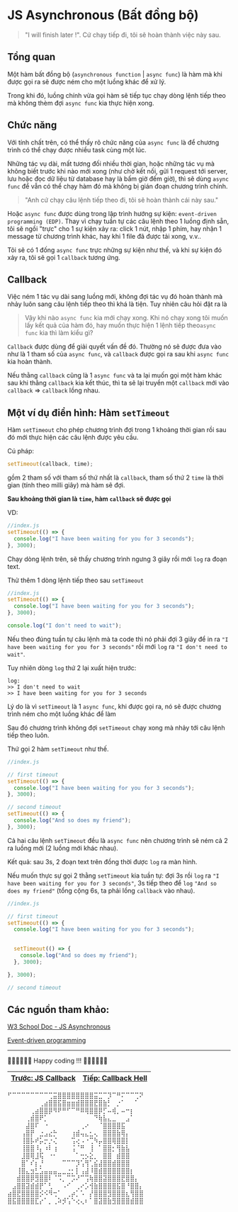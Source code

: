 # JS Asynchronous (Bất đồng bộ)

> "I will finish later !".
> Cứ chạy tiếp đi, tôi sẽ hoàn thành việc này sau.

## Tổng quan

Một hàm bất đồng bộ (`asynchronous function` | `async func`) là hàm mà khi được gọi ra sẽ được ném cho một luồng khác để xử lý.

Trong khi đó, luồng chính vừa gọi hàm sẽ tiếp tục chạy dòng lệnh tiếp theo mà không thèm đợi `async func` kia thực hiện xong.

## Chức năng

Với tính chất trên, có thể thấy rõ chức năng của `async func` là để chương trình có thể chạy được nhiều task cùng một lúc.

Những tác vụ dài, mất tương đối nhiều thời gian, hoặc những tác vụ mà không biết trước khi nào mới xong (như chờ kết nối, gửi 1 request tới server, lưu hoặc đọc dữ liệu từ database hay là bấm giờ đếm giờ), thì sẽ dùng `async func` để vẫn có thể chạy hàm đó mà không bị gián đoạn chương trình chính.

> "Anh cứ chạy câu lệnh tiếp theo đi, tôi sẽ hoàn thành cái này sau."

Hoặc `async func` được dùng trong lập trình hướng sự kiện: `event-driven programming (EDP)`. Thay vì chạy tuần tự các câu lệnh theo 1 luồng định sẵn, tôi sẽ ngồi "trực" cho 1 sự kiện xảy ra: click 1 nút, nhập 1 phím, hay nhận 1 message từ chương trình khác, hay khi 1 file đã được tải xong, v.v..

Tôi sẽ có 1 đống `async func` trực những sự kiện như thế, và khi sự kiện đó xảy ra, tôi sẽ gọi 1 `callback` tương ứng.

## Callback

Việc ném 1 tác vụ dài sang luồng mới, không đợi tác vụ đó hoàn thành mà nhảy luôn sang câu lệnh tiếp theo thì khá là tiện. Tuy nhiên câu hỏi đặt ra là

> Vậy khi nào `async func` kia mới chạy xong. Khi nó chạy xong tôi muốn lấy kết quả của hàm đó, hay muốn thực hiện 1 lệnh tiếp theo`async func` kia thì làm kiểu gì?

`Callback` được dùng để giải quyết vấn đề đó. Thường nó sẽ được đưa vào như là 1 tham số của `async func`, và `callback` được gọi ra sau khi `async func` kia hoàn thành.

Nếu thằng `callback` cũng là 1 `async func` và ta lại muốn gọi một hàm khác sau khi thằng `callback` kia kết thúc, thì ta sẽ lại truyền một `callback` mới vào `callback` => `callback` lồng nhau.

## Một ví dụ điển hình: Hàm `setTimeout`

Hàm `setTimeout` cho phép chương trình đợi trong 1 khoảng thời gian rồi sau đó mới thực hiện các câu lệnh được yêu cầu.

Cú pháp:

```js
setTimeout(callback, time);
```

gồm 2 tham số với tham số thứ nhất là `callback`, tham số thứ 2 `time` là thời gian (tính theo milli giây) mà hàm sẽ đợi.

**Sau khoảng thời gian là `time`, hàm `callback` sẽ được gọi**

VD:

```js
//index.js
setTimeout(() => {
  console.log("I have been waiting for you for 3 seconds");
}, 3000);
```

Chạy dòng lệnh trên, sẽ thấy chương trình ngưng 3 giây rồi mới `log` ra đoạn text.

Thử thêm 1 dòng lệnh tiếp theo sau `setTimeout`

```js
//index.js
setTimeout(() => {
  console.log("I have been waiting for you for 3 seconds");
}, 3000);

console.log("I don't need to wait");
```

Nếu theo đúng tuần tự câu lệnh mà ta code thì nó phải đợi 3 giây để in ra `"I have been waiting for you for 3 seconds"` rồi mới `log` ra `"I don't need to wait"`.

Tuy nhiên dòng `log` thứ 2 lại xuất hiện trước:

```shell
log:
>> I don't need to wait
>> I have been waiting for you for 3 seconds
```

Lý do là vì `setTimeout` là 1 `async func`, khi được gọi ra, nó sẽ được chương trình ném cho một luồng khác để làm

Sau đó chương trình không đợi `setTimeout` chạy xong mà nhảy tới câu lệnh tiếp theo luôn.

Thứ gọi 2 hàm `setTimeout` như thế.

```js
//index.js

// first timeout
setTimeout(() => {
  console.log("I have been waiting for you for 3 seconds");
}, 3000);

// second timeout
setTimeout(() => {
  console.log("And so does my friend");
}, 3000);
```

Cả hai câu lệnh `setTimeout` đều là `async func` nên chương trình sẽ ném cả 2 ra luồng mới (2 luồng mới khác nhau).

Kết quả: sau 3s, 2 đoạn text trên đồng thời được `log` ra màn hình.

Nếu muốn thực sự gọi 2 thằng `setTimeout` kia tuần tự: đợi 3s rồi `log` ra
`"I have been waiting for you for 3 seconds"`, 3s tiếp theo để `log` `"And so does my friend"` (tổng cộng 6s, ta phải lồng `callback` vào nhau).

```js
//index.js

// first timeout
setTimeout(() => {
  console.log("I have been waiting for you for 3 seconds");

    
  setTimeout(() => {
    console.log("And so does my friend");
  }, 3000);

}, 3000);

// second timeout
```

## Các nguồn tham khảo:

[W3 School Doc - JS Asynchronous](https://www.w3schools.com/js/js_asynchronous.asp)

[Event-driven programming](<https://quix.io/blog/what-why-how-of-event-driven-programming#:~:text=Event%2Ddriven%20programming%20(EDP),programs%2C%20sensor%20outputs%2C%20etc.>)

---

🧑‍💻🧑‍💻🧑‍💻 Happy coding !!! 🧑‍💻🧑‍💻🧑‍💻

| [Trước: JS Callback](part1.md) | [Tiếp: Callback Hell](part3.md)    |
| ----------------------- | --- |

⠋⠉⠉⠉⠉⠉⠉⠉⠉⢉⣭⣿⣿⣿⣿⣿⣿⣿⣿⣭⣉⠉⡹⠉⠛⠍⠉⠉⢉⠝
⠀⠀⠀⠀⠀⠀⠀⢀⣴⣿⣿⣯⣿⣶⣶⣾⣿⣿⣿⣟⣿⣷⡃⠀⡐⠁⠀⠀⠁⠀
⠀⠀⠀⠀⠀⢀⣴⣿⣿⡿⠻⠟⠛⠋⠉⠛⠿⢿⣿⣿⡿⡋⠤⢾⡀⠤⠒⡆⠀⠀
⠀⠀⠀⠀⢀⣾⣿⠟⡁⠀⠀⠀⠀⠀⠀⠀⠀⠀⠀⠙⢷⣧⣄⣀⠀⠀⣠⠁⠀⠀
⠀⠀⠀⠀⣼⣿⠏⠀⠐⠀⠀⠀⠀⠀⠀⠀⢀⠔⠀⠀⠈⣿⣿⣿⣿⣯⠀⠀⠀⠀
⠀⠀⠀⢠⣿⡟⠀⣐⣠⣔⡓⠀⠀⠀⢰⣾⢤⣄⣂⢄⠀⣿⣿⣿⣷⢿⡄⠀⠀⠀
⠀⠀⠀⢸⣿⡧⠞⡥⡒⡐⢌⠀⠀⠀⢩⢔⠠⠐⢉⠳⡤⣿⣿⢿⣿⣿⡇⠀⠀⠀
⠀⠀⠀⢸⣿⣿⠸⡄⠰⠇⢰⠀⠀⠀⢨⠈⠛⠀⢸⠀⠁⣿⣿⡂⢻⣷⣧⠀⠀⠀
⠀⠀⠀⣸⣿⢿⣸⢯⠀⠐⠂⠀⠀⠀⠀⠁⢒⡢⣕⡀⠀⣿⣿⠀⣾⣿⣿⠀⠀⠀
⠀⠀⠀⣿⠁⠎⡆⡘⠀⠀⠀⠀⠉⠉⠉⡹⢡⢻⢁⣮⣼⣿⣿⣾⣿⣿⣿⠀⠀⠀
⠀⠀⢸⣿⣄⣲⣃⣡⣤⣤⣤⣀⣀⣐⡂⡇⢠⣼⠸⣿⣾⣿⣿⣿⣿⣿⣿⡆⠀⠀
⠀⠀⣾⣿⣿⡿⣻⣿⣿⠇⠈⠩⡀⠉⡩⠜⠉⢩⢷⣿⣿⣽⣿⣿⣿⣟⣿⣿⡄⠀
⠀⣠⣿⣿⣽⣾⣾⡟⠁⢃⠀⠀⠠⠊⠀⢀⠔⡡⢺⣷⣿⣿⣿⣿⣯⣿⠘⣿⣿⡄
⣴⣿⣟⣿⣿⣿⣿⡪⠪⠻⢒⠁⠀⢀⡴⡁⠡⠀⡜⣿⣿⣿⣻⣿⣿⣿⣆⢻⣿⣿
⣿⣯⣿⣿⣿⣿⣏⡔⠁⡀⢀⠵⡺⢡⠑⢔⢄⠆⠁⣿⣽⣿⣷⣻⣿⣿⣿⣾⣿⣿